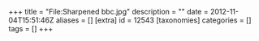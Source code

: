 +++
title = "File:Sharpened bbc.jpg"
description = ""
date = 2012-11-04T15:51:46Z
aliases = []
[extra]
id = 12543
[taxonomies]
categories = []
tags = []
+++


